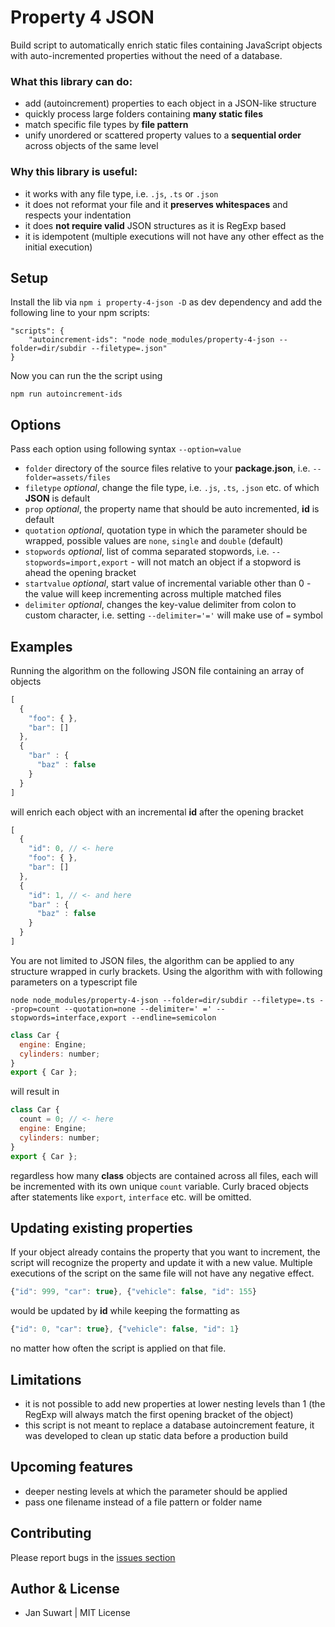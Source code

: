 # Property 4 JSON

Build script to automatically enrich static files containing JavaScript objects
with auto-incremented properties without the need of a database.

### What this library can do:
* add (autoincrement) properties to each object in a JSON-like structure
* quickly process large folders containing __many static files__
* match specific file types by __file pattern__
* unify unordered or scattered property values to a __sequential order__ across objects of the same level

### Why this library is useful:
* it works with any file type, i.e. `.js`, `.ts` or `.json`
* it does not reformat your file and it __preserves whitespaces__ and respects your indentation
* it does __not require valid__ JSON structures as it is RegExp based
* it is idempotent (multiple executions will not have any other effect as the initial execution)

## Setup

Install the lib via `npm i property-4-json -D` as dev dependency and add the following line to your npm scripts:
```
"scripts": {
    "autoincrement-ids": "node node_modules/property-4-json --folder=dir/subdir --filetype=.json"
}
```

Now you can run the the script using
```
npm run autoincrement-ids
```

## Options

Pass each option using following syntax `--option=value`

* `folder` directory of the source files relative to your __package.json__, i.e. `--folder=assets/files`
* `filetype` *optional*, change the file type, i.e. `.js`, `.ts`, `.json` etc. of which __JSON__ is default
* `prop` *optional*, the property name that should be auto incremented, __id__ is default
* `quotation` *optional*, quotation type in which the parameter should be wrapped, possible values are `none`, `single` and `double` (default)
* `stopwords` *optional*, list of comma separated stopwords, i.e. `--stopwords=import,export` - will not match an object if a stopword is ahead the opening bracket
* `startvalue` *optional*, start value of incremental variable other than 0 - the value will keep incrementing across multiple matched files
* `delimiter` *optional*, changes the key-value delimiter from colon to custom character, i.e. setting `--delimiter='='` will make use of `=` symbol

## Examples

Running the algorithm on the following JSON file containing an array of objects

```javascript
[
  {
    "foo": { },
    "bar": []
  },
  {
    "bar" : {
      "baz" : false
    }
  }
]
```

will enrich each object with an incremental __id__ after the opening bracket

```javascript
[
  {
    "id": 0, // <- here
    "foo": { },
    "bar": []
  },
  {
    "id": 1, // <- and here
    "bar" : {
      "baz" : false
    }
  }
]
```

You are not limited to JSON files, the algorithm can be applied to any structure wrapped in curly
brackets. Using the algorithm with with following parameters on a typescript file

```
node node_modules/property-4-json --folder=dir/subdir --filetype=.ts --prop=count --quotation=none --delimiter=' =' --stopwords=interface,export --endline=semicolon
```

```javascript
class Car {
  engine: Engine;
  cylinders: number;
}
export { Car };
```

will result in

```javascript
class Car {
  count = 0; // <- here
  engine: Engine;
  cylinders: number;
}
export { Car };
```

regardless how many __class__ objects are contained across all files, each will be incremented with its
own unique `count` variable. Curly braced objects after statements like `export`, `interface` etc. will be omitted.

## Updating existing properties

If your object already contains the property that you want to increment, the script will recognize the
property and update it with a new value. Multiple executions of the script on the same file will not
have any negative effect.

```javascript
{"id": 999, "car": true}, {"vehicle": false, "id": 155}
```

would be updated by __id__ while keeping the formatting as

```javascript
{"id": 0, "car": true}, {"vehicle": false, "id": 1}
```

no matter how often the script is applied on that file.

## Limitations

* it is not possible to add new properties at lower nesting levels than 1 (the RegExp will always match the first opening bracket of the object)
* this script is not meant to replace a database autoincrement feature, it was developed to clean up static data before a production build

## Upcoming features

* deeper nesting levels at which the parameter should be applied
* pass one filename instead of a file pattern or folder name

## Contributing

Please report bugs in the [issues section](https://github.com/jannicz/property-4-json/issues)

## Author & License
- Jan Suwart | MIT License
